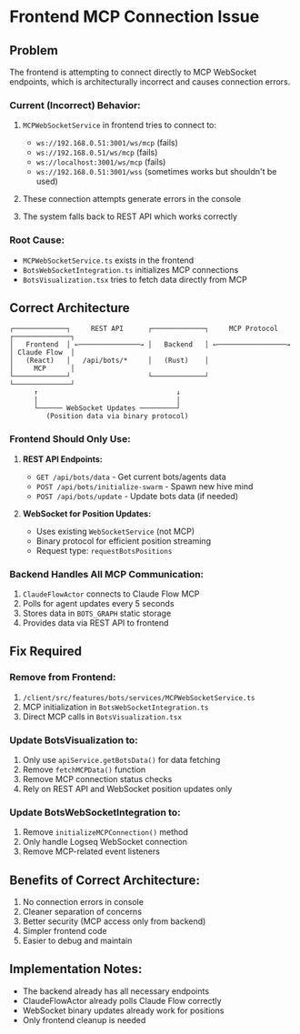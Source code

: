 # Frontend MCP Connection Issue

## Problem

The frontend is attempting to connect directly to MCP WebSocket endpoints, which is architecturally incorrect and causes connection errors.

### Current (Incorrect) Behavior:
1. `MCPWebSocketService` in frontend tries to connect to:
   - `ws://192.168.0.51:3001/ws/mcp` (fails)
   - `ws://192.168.0.51/ws/mcp` (fails)
   - `ws://localhost:3001/ws/mcp` (fails)
   - `ws://192.168.0.51:3001/wss` (sometimes works but shouldn't be used)

2. These connection attempts generate errors in the console
3. The system falls back to REST API which works correctly

### Root Cause:
- `MCPWebSocketService.ts` exists in the frontend
- `BotsWebSocketIntegration.ts` initializes MCP connections
- `BotsVisualization.tsx` tries to fetch data directly from MCP

## Correct Architecture

```
┌─────────────┐     REST API      ┌─────────────┐     MCP Protocol    ┌──────────────┐
│   Frontend  │ ←───────────────→ │   Backend   │ ←─────────────────→ │ Claude Flow  │
│   (React)   │   /api/bots/*     │   (Rust)    │                     │     MCP      │
└─────────────┘                   └─────────────┘                     └──────────────┘
      ↑                                  ↓
      │                                  │
      └────── WebSocket Updates ─────────┘
         (Position data via binary protocol)
```

### Frontend Should Only Use:
1. **REST API Endpoints:**
   - `GET /api/bots/data` - Get current bots/agents data
   - `POST /api/bots/initialize-swarm` - Spawn new hive mind
   - `POST /api/bots/update` - Update bots data (if needed)

2. **WebSocket for Position Updates:**
   - Uses existing `WebSocketService` (not MCP)
   - Binary protocol for efficient position streaming
   - Request type: `requestBotsPositions`

### Backend Handles All MCP Communication:
1. `ClaudeFlowActor` connects to Claude Flow MCP
2. Polls for agent updates every 5 seconds
3. Stores data in `BOTS_GRAPH` static storage
4. Provides data via REST API to frontend

## Fix Required

### Remove from Frontend:
1. `/client/src/features/bots/services/MCPWebSocketService.ts`
2. MCP initialization in `BotsWebSocketIntegration.ts`
3. Direct MCP calls in `BotsVisualization.tsx`

### Update BotsVisualization to:
1. Only use `apiService.getBotsData()` for data fetching
2. Remove `fetchMCPData()` function
3. Remove MCP connection status checks
4. Rely on REST API and WebSocket position updates only

### Update BotsWebSocketIntegration to:
1. Remove `initializeMCPConnection()` method
2. Only handle Logseq WebSocket connection
3. Remove MCP-related event listeners

## Benefits of Correct Architecture:
1. No connection errors in console
2. Cleaner separation of concerns
3. Better security (MCP access only from backend)
4. Simpler frontend code
5. Easier to debug and maintain

## Implementation Notes:
- The backend already has all necessary endpoints
- ClaudeFlowActor already polls Claude Flow correctly
- WebSocket binary updates already work for positions
- Only frontend cleanup is needed
